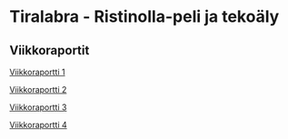 # Tiralabra - Ristinolla-peli ja tekoäly

## Viikkoraportit

[Viikkoraportti 1](https://github.com/JoonasC/tiralabra-ristinolla/blob/master/dokumentaatio/Viikkoraportti%201.md)

[Viikkoraportti 2](https://github.com/JoonasC/tiralabra-ristinolla/blob/master/dokumentaatio/Viikkoraportti%202.md)

[Viikkoraportti 3](https://github.com/JoonasC/tiralabra-ristinolla/blob/master/dokumentaatio/Viikkoraportti%203.md)

[Viikkoraportti 4](https://github.com/JoonasC/tiralabra-ristinolla/blob/master/dokumentaatio/Viikkoraportti%204.md)

